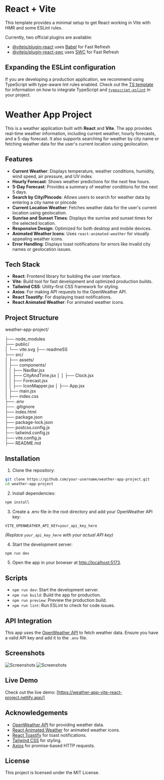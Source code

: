 # React + Vite

This template provides a minimal setup to get React working in Vite with HMR and some ESLint rules.

Currently, two official plugins are available:

- [@vitejs/plugin-react](https://github.com/vitejs/vite-plugin-react/blob/main/packages/plugin-react) uses [Babel](https://babeljs.io/) for Fast Refresh
- [@vitejs/plugin-react-swc](https://github.com/vitejs/vite-plugin-react/blob/main/packages/plugin-react-swc) uses [SWC](https://swc.rs/) for Fast Refresh

## Expanding the ESLint configuration

If you are developing a production application, we recommend using TypeScript with type-aware lint rules enabled. Check out the [TS template](https://github.com/vitejs/vite/tree/main/packages/create-vite/template-react-ts) for information on how to integrate TypeScript and [`typescript-eslint`](https://typescript-eslint.io) in your project.

# Weather App Project

This is a weather application built with **React** and **Vite**. The app provides real-time weather information, including current weather, hourly forecasts, and a 5-day forecast. It also supports searching for weather by city name or fetching weather data for the user's current location using geolocation.

## Features

- **Current Weather**: Displays temperature, weather conditions, humidity, wind speed, air pressure, and UV index.
- **Hourly Forecast**: Shows weather predictions for the next few hours.
- **5-Day Forecast**: Provides a summary of weather conditions for the next 5 days.
- **Search by City/Pincode**: Allows users to search for weather data by entering a city name or pincode
- **Current Location Weather**: Fetches weather data for the user's current location using geolocation.
- **Sunrise and Sunset Times**: Displays the sunrise and sunset times for the selected location.
- **Responsive Design**: Optimized for both desktop and mobile devices.
- **Animated Weather Icons**: Uses `react-animated-weather` for visually appealing weather icons.
- **Error Handling**: Displays toast notifications for errors like invalid city names or geolocation issues.

## Tech Stack

- **React**: Frontend library for building the user interface.
- **Vite**: Build tool for fast development and optimized production builds.
- **Tailwind CSS**: Utility-first CSS framework for styling.
- **Axios**: For making API requests to the OpenWeather API.
- **React Toastify**: For displaying toast notifications.
- **React Animated Weather**: For animated weather icons.

## Project Structure
weather-app-project/

├── node_modules          
├── public/               
│   └── vite.svg
├── readmeSS              
├── src/                  
│   ├── assets/           
│   ├── components/       
│   │   ├── NavBar.jsx    
│   │   ├── CityAndTime.jsx
│   │   ├── Clock.jsx    
│   │   ├── Forecast.jsx  
│   │   ├── IconMapper.jsx 
│   ├── App.jsx           
│   ├── main.jsx           
│   ├── index.css          
├── .env                   
├── .gitignore             
├── index.html             
├── package.json           
├── package-lock.json      
├── postcss.config.js      
├── tailwind.config.js     
├── vite.config.js         
├── README.md              


## Installation

1. Clone the repository:
```bash
git clone https://github.com/your-username/weather-app-project.git
cd weather-app-project
```
2.   Install dependencies:
```bash
npm install
```
3. Create a .env file in the root directory and add your OpenWeather API key:
```env
VITE_OPENWEATHER_API_KEY=your_api_key_here
```
 *(Replace `your_api_key_here` with your actual API key)*
 
4. Start the development server:
```bash
npm run dev
```
5.  Open the app in your browser at [http://localhost:5173](http://localhost:5173).


## Scripts

- `npm run dev`: Start the development server.
- `npm run build`: Build the app for production.
- `npm run preview`: Preview the production build.
- `npm run lint`: Run ESLint to check for code issues.

## API Integration

This app uses the [OpenWeather API](https://openweathermap.org/api) to fetch weather data. Ensure you have a valid API key and add it to the `.env` file.

## Screenshots

![Screenshots](./readmeSS/weather_app_screenshot_1.png)
![Screenshots](./readmeSS/weather_app_screenshot_2.png)

## Live Demo

Check out the live demo: [https://weather-app-vite-react-project.netlify.app/]

## Acknowledgements

- [OpenWeather API](https://openweathermap.org/api) for providing weather data.
- [React Animated Weather](https://github.com/erikflowers/weather-icons) for animated weather icons.
- [React Toastify](https://fkhadra.github.io/react-toastify/) for toast notifications.
- [Tailwind CSS](https://tailwindcss.com/) for styling.
- [Axios](https://axios-http.com/) for promise-based HTTP requests.

## License

This project is licensed under the MIT License. 
